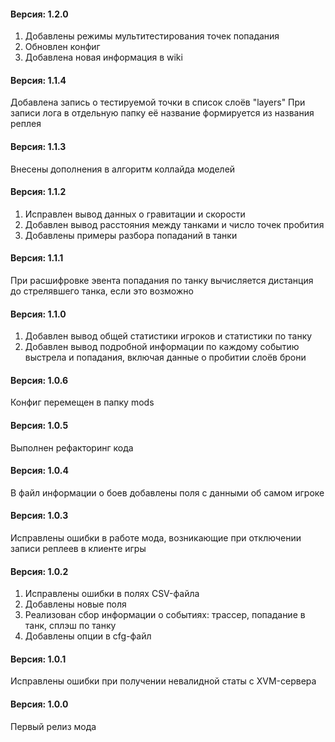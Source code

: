 ﻿#### Версия: 1.2.0
1. Добавлены режимы мультитестирования точек попадания
2. Обновлен конфиг
3. Добавлена новая информация в wiki

#### Версия: 1.1.4
Добавлена запись о тестируемой точки в список слоёв "layers"
При записи лога в отдельную папку её название формируется из названия реплея

#### Версия: 1.1.3
Внесены дополнения в алгоритм коллайда моделей

#### Версия: 1.1.2
1. Исправлен вывод данных о гравитации и скорости
2. Добавлен вывод расстояния между танками и число точек пробития
3. Добавлены примеры разбора попаданий в танки

#### Версия: 1.1.1
При расшифровке эвента попадания по танку вычисляется дистанция до стрелявшего танка, если это возможно

#### Версия: 1.1.0
1. Добавлен вывод общей статистики игроков и статистики по танку
2. Добавлен вывод подробной информации по каждому событию выстрела и попадания, включая данные о пробитии слоёв брони

#### Версия: 1.0.6
Конфиг перемещен в папку mods

#### Версия: 1.0.5
Выполнен рефакторинг кода

#### Версия: 1.0.4
В файл информации о боев добавлены поля с данными об самом игроке

#### Версия: 1.0.3
Исправлены ошибки в работе мода, возникающие при отключении записи реплеев в клиенте игры

#### Версия: 1.0.2
1. Исправлены ошибки в полях CSV-файла
2. Добавлены новые поля
3. Реализован сбор информации о событиях: трассер, попадание в танк, сплэш по танку
4. Добавлены опции в cfg-файл

#### Версия: 1.0.1
Исправлены ошибки при получении невалидной статы с XVM-сервера

#### Версия: 1.0.0
Первый релиз мода